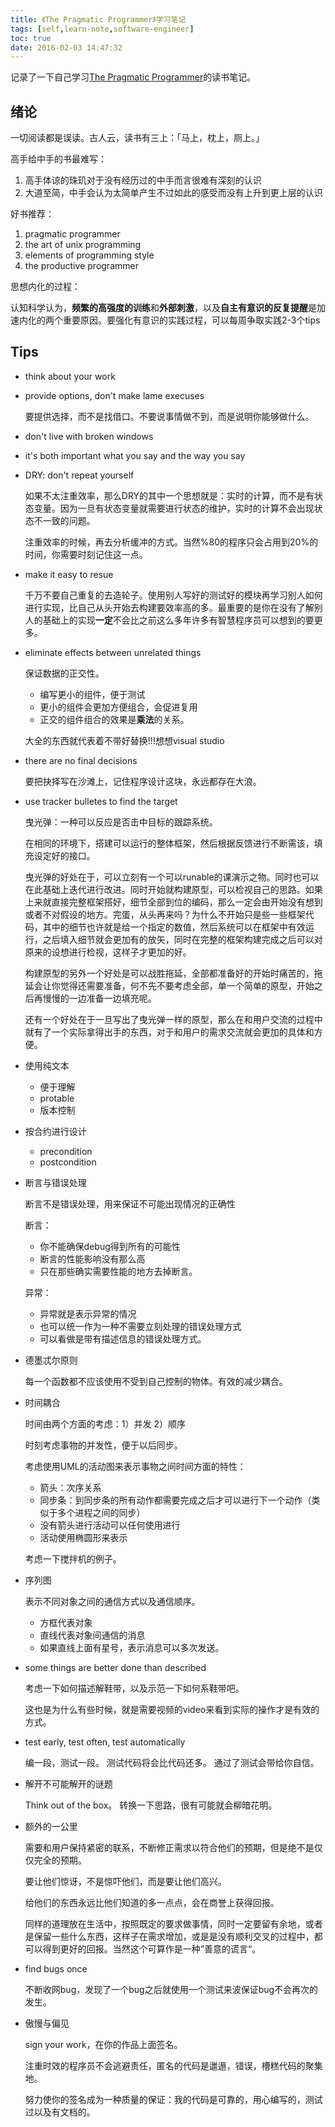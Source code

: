 ```yaml
---
title: 《The Pragmatic Programmer》学习笔记
tags: [self,learn-note,software-engineer]
toc: true
date: 2016-02-03 14:47:32
---
```


记录了一下自己学习[The Pragmatic Programmer](http://book.douban.com/subject/1417047/)的读书笔记。

<!-- more -->

## 绪论
 
一切阅读都是误读。古人云，读书有三上：「马上，枕上，厕上。」
 
高手给中手的书最难写：
 
1.  高手体谅的珠玑对于没有经历过的中手而言很难有深刻的认识
2.  大道至简，中手会认为太简单产生不过如此的感受而没有上升到更上层的认识

好书推荐：
 
1.  pragmatic programmer
2.  the art of unix programming
3.  elements of programming style
4.  the productive programmer
 
思想内化的过程：
 
认知科学认为，**频繁的高强度的训练**和**外部刺激**，以及**自主有意识的反复提醒**是加速内化的两个重要原因。要强化有意识的实践过程，可以每周争取实践2-3个tips
 
## Tips
 
*   think about your work

*   provide options, don't make lame execuses

    要提供选择，而不是找借口。不要说事情做不到，而是说明你能够做什么。
 
*   don't live with broken windows

*   it's both important what you say and the way you say
 
*   DRY: don't repeat yourself
 
    如果不太注重效率，那么DRY的其中一个思想就是：实时的计算，而不是有状态变量。因为一旦有状态变量就需要进行状态的维护，实时的计算不会出现状态不一致的问题。
 
    注重效率的时候，再去分析缓冲的方式。当然%80的程序只会占用到20%的时间，你需要时刻记住这一点。
 
*   make it easy to resue
 
    千万不要自己重复的去造轮子。使用别人写好的测试好的模块再学习别人如何进行实现，比自己从头开始去构建要效率高的多。最重要的是你在没有了解别人的基础上的实现**一定**不会比之前这么多年许多有智慧程序员可以想到的要更多。
 
*   eliminate effects between unrelated things
 
    保证数据的正交性。
 
    - 编写更小的组件，便于测试
    - 更小的组件会更加方便组合，会促进复用
    - 正交的组件组合的效果是**乘法**的关系。
 
    大全的东西就代表着不带好替换!!!想想visual studio
 
*   there are no final decisions
 
    要把抉择写在沙滩上，记住程序设计这块，永远都存在大浪。
 
*   use tracker bulletes to find the target
 
    曳光弹：一种可以反应是否击中目标的跟踪系统。
    
    在相同的环境下，搭建可以运行的整体框架，然后根据反馈进行不断需该，填充设定好的接口。
 
    曳光弹的好处在于，可以立刻有一个可以runable的课演示之物。同时也可以在此基础上迭代进行改进。同时开始就构建原型，可以检视自己的思路。如果上来就直接完整框架搭好，细节全部到位的编码，那么一定会由开始没有想到或者不对假设的地方。完蛋，从头再来吗？为什么不开始只是些一些框架代码，其中的细节也许就是给一个指定的数值，然后系统可以在框架中有效运行，之后填入细节就会更加有的放矢，同时在完整的框架构建完成之后可以对原来的设想进行检视，这样子才更加的好。
 
    构建原型的另外一个好处是可以战胜拖延，全部都准备好的开始时痛苦的，拖延会让你觉得还需要准备，何不先不要考虑全部，单一个简单的原型，开始之后再慢慢的一边准备一边填充呢。
 
    还有一个好处在于一旦写出了曳光弹一样的原型，那么在和用户交流的过程中就有了一个实际拿得出手的东西，对于和用户的需求交流就会更加的具体和方便。
 
*   使用纯文本
 
    - 便于理解
    - protable
    - 版本控制
 
*   按合约进行设计
 
    - precondition
    - postcondition
  
*   断言与错误处理
 
    断言不是错误处理，用来保证不可能出现情况的正确性

    断言：
    
    - 你不能确保debug得到所有的可能性 
    - 断言的性能影响没有那么高
    - 只在那些确实需要性能的地方去掉断言。
 
    异常：

    - 异常就是表示异常的情况
    - 也可以统一作为一种不需要立刻处理的错误处理方式
    - 可以看做是带有描述信息的错误处理方式。
 
*   德墨忒尔原则
 
    每一个函数都不应该使用不受到自己控制的物体。有效的减少耦合。
 
*   时间耦合
 
    时间由两个方面的考虑：1）并发 2）顺序
 
    时刻考虑事物的并发性，便于以后同步。
 
    考虑使用UML的活动图来表示事物之间时间方面的特性：
 
    - 箭头：次序关系
    - 同步条：到同步条的所有动作都需要完成之后才可以进行下一个动作（类似于多个进程之间的同步）
    - 没有箭头进行活动可以任何使用进行
    - 活动使用椭圆形来表示
 
    考虑一下搅拌机的例子。
 
*   序列图
 
    表示不同对象之间的通信方式以及通信顺序。
 
    - 方框代表对象
    - 直线代表对象间通信的消息
    - 如果直线上面有星号，表示消息可以多次发送。
 
*   some things are better done than described
 
    考虑一下如何描述解鞋带，以及示范一下如何系鞋带吧。
 
    这也是为什么有些时候，就是需要视频的video来看到实际的操作才是有效的方式。
 
*   test early, test often, test automatically
 
    编一段，测试一段。
    测试代码将会比代码还多。
    通过了测试会带给你自信。
 
*   解开不可能解开的谜题

    Think out of the box。
    转换一下思路，很有可能就会柳暗花明。
 
*   额外的一公里
 
    需要和用户保持紧密的联系，不断修正需求以符合他们的预期，但是绝不是仅仅完全的预期。
 
    要让他们惊讶，不是惊吓他们，而是要让他们高兴。
 
    给他们的东西永远比他们知道的多一点点，会在商誉上获得回报。
 
    同样的道理放在生活中，按照既定的要求做事情，同时一定要留有余地，或者是保留一些什么东西，这样子在需求增加，或是是没有顺利交叉的过程中，都可以得到更好的回报。当然这个可算作是一种”善意的谎言“。
 
*   find bugs once
 
    不断收网bug，发现了一个bug之后就使用一个测试来波保证bug不会再次的发生。
 
*   傲慢与偏见
 
    sign your work，在你的作品上面签名。
 
    注重时效的程序员不会逃避责任，匿名的代码是邋遢，错误，槽糕代码的聚集地。
 
    努力使你的签名成为一种质量的保证：我的代码是可靠的，用心编写的，测试过以及有文档的。
